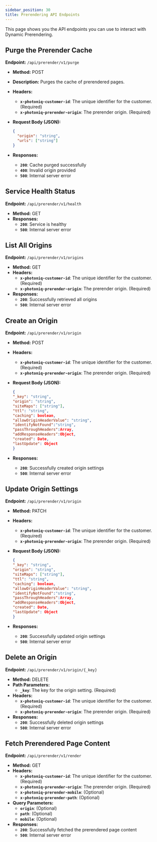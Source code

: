 ```yaml
---
sidebar_position: 30
title: Prerendering API Endpoints
---
```


This page shows you the API endpoints you can use to interact with Dynamic Prerendering.

## Purge the Prerender Cache

**Endpoint:** `/api/prerender/v1/purge`

- **Method:** POST
- **Description:** Purges the cache of prerendered pages.
- **Headers:**
  - **`x-photoniq-customer-id`**: The unique identifier for the customer. (Required)
  - **`x-photoniq-prerender-origin`**: The prerender origin. (Required)
- **Request Body (JSON):**

    ```json
    {
      "origin": "string",
      "urls": ["string"]
    }
    ```

- **Responses:**
  - **`200`**: Cache purged successfully
  - **`400`**: Invalid origin provided
  - **`500`**: Internal server error

## Service Health Status

**Endpoint:** `/api/prerender/v1/health`

- **Method:** GET
- **Responses:**
  - **`200`**: Service is healthy
  - **`500`**: Internal server error

## List All Origins

**Endpoint:** `/api/prerender/v1/origins`

- **Method:** GET
- **Headers:**
  - **`x-photoniq-customer-id`**: The unique identifier for the customer. (Required)
  - **`x-photoniq-prerender-origin`**: The prerender origin. (Required)
- **Responses:**
  - **`200`**: Successfully retrieved all origins
  - **`500`**: Internal server error

## Create an Origin

**Endpoint:** `/api/prerender/v1/origin`

- **Method:** POST
- **Headers:**
  - **`x-photoniq-customer-id`**: The unique identifier for the customer. (Required)
  - **`x-photoniq-prerender-origin`**: The prerender origin. (Required)
- **Request Body (JSON):**

    ```json
    {
    "_key": "string",
    "origin": "string",
    "siteMaps": ["string"],
    "ttl": "string",
    "caching": boolean,
    "allowOriginHeaderValue": "string",
    "identifyNotFound":"string",
    "passThroughHeaders":Array,
    "addResponseHeaders":Object,
    "created": Date,
    "lastUpdate": Object
    }
    ```

- **Responses:**
  - **`200`**: Successfully created origin settings
  - **`500`**: Internal server error

## Update Origin Settings

**Endpoint:** `/api/prerender/v1/origin`

- **Method:** PATCH
- **Headers:**
  - **`x-photoniq-customer-id`**: The unique identifier for the customer. (Required)
  - **`x-photoniq-prerender-origin`**: The prerender origin. (Required)
- **Request Body (JSON):**

    ```json
    {
    "_key": "string",
    "origin": "string",
    "siteMaps": ["string"],
    "ttl": "string",
    "caching": boolean,
    "allowOriginHeaderValue": "string",
    "identifyNotFound":"string",
    "passThroughHeaders":Array,
    "addResponseHeaders":Object,
    "created": Date,
    "lastUpdate": Object
    }
    ```

- **Responses:**
  - **`200`**: Successfully updated origin settings
  - **`500`**: Internal server error

## Delete an Origin

**Endpoint:** `/api/prerender/v1/origin/{_key}`

- **Method:** DELETE
- **Path Parameters:**
  - **`_key`**: The key for the origin setting. (Required)
- **Headers:**
  - **`x-photoniq-customer-id`**: The unique identifier for the customer. (Required)
  - **`x-photoniq-prerender-origin`**: The prerender origin. (Required)
- **Responses:**
  - **`200`**: Successfully deleted origin settings
  - **`500`**: Internal server error

## Fetch Prerendered Page Content

**Endpoint:** `/api/prerender/v1/render`

- **Method:** GET
- **Headers:**
  - **`x-photoniq-customer-id`**: The unique identifier for the customer. (Required)
  - **`x-photoniq-prerender-origin`**: The prerender origin. (Required)
  - **`x-photoniq-prerender-mobile`**: (Optional)
  - **`x-photoniq-prerender-path`**: (Optional)
- **Query Parameters:**
  - **`origin`**: (Optional)
  - **`path`**: (Optional)
  - **`mobile`**: (Optional)
- **Responses:**
  - **`200`**: Successfully fetched the prerendered page content
  - **`500`**: Internal server error
